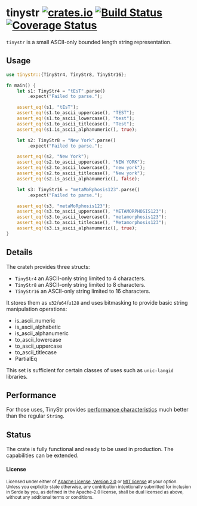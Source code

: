 # tinystr [![crates.io](http://meritbadge.herokuapp.com/tinystr)](https://crates.io/crates/tinystr) [![Build Status](https://travis-ci.org/zbraniecki/tinystr.svg?branch=master)](https://travis-ci.org/zbraniecki/tinystr) [![Coverage Status](https://coveralls.io/repos/github/zbraniecki/tinystr/badge.svg?branch=master)](https://coveralls.io/github/zbraniecki/tinystr?branch=master)

`tinystr` is a small ASCII-only bounded length string representation.

Usage
-----

```rust
use tinystr::{TinyStr4, TinyStr8, TinyStr16};

fn main() {
    let s1: TinyStr4 = "tEsT".parse()
        .expect("Failed to parse.");

    assert_eq!(s1, "tEsT");
    assert_eq!(s1.to_ascii_uppercase(), "TEST");
    assert_eq!(s1.to_ascii_lowercase(), "test");
    assert_eq!(s1.to_ascii_titlecase(), "Test");
    assert_eq!(s1.is_ascii_alphanumeric(), true);

    let s2: TinyStr8 = "New York".parse()
        .expect("Failed to parse.");

    assert_eq!(s2, "New York");
    assert_eq!(s2.to_ascii_uppercase(), "NEW YORK");
    assert_eq!(s2.to_ascii_lowercase(), "new york");
    assert_eq!(s2.to_ascii_titlecase(), "New york");
    assert_eq!(s2.is_ascii_alphanumeric(), false);

    let s3: TinyStr16 = "metaMoRphosis123".parse()
        .expect("Failed to parse.");

    assert_eq!(s3, "metaMoRphosis123");
    assert_eq!(s3.to_ascii_uppercase(), "METAMORPHOSIS123");
    assert_eq!(s3.to_ascii_lowercase(), "metamorphosis123");
    assert_eq!(s3.to_ascii_titlecase(), "Metamorphosis123");
    assert_eq!(s3.is_ascii_alphanumeric(), true);
}
```

Details
-------

The crateh provides three structs:
 * `TinyStr4` an ASCII-only string limited to 4 characters.
 * `TinyStr8` an ASCII-only string limited to 8 characters.
 * `TinyStr16` an ASCII-only string limited to 16 characters.

It stores them as `u32`/`u64`/`u128` and uses bitmasking to provide basic string manipulation operations:
 * is_ascii_numeric
 * is_ascii_alphabetic
 * is_ascii_alphanumeric
 * to_ascii_lowercase
 * to_ascii_uppercase
 * to_ascii_titlecase
 * PartialEq

This set is sufficient for certain classes of uses such as `unic-langid` libraries.

Performance
-----------

For those uses, TinyStr provides [performance characteristics](https://github.com/zbraniecki/tinystr/wiki/Performance) much better than the regular `String`.

Status
------

The crate is fully functional and ready to be used in production.
The capabilities can be extended.

#### License

<sup>
Licensed under either of <a href="LICENSE-APACHE">Apache License, Version
2.0</a> or <a href="LICENSE-MIT">MIT license</a> at your option.
</sup>

<br>

<sub>
Unless you explicitly state otherwise, any contribution intentionally submitted
for inclusion in Serde by you, as defined in the Apache-2.0 license, shall be
dual licensed as above, without any additional terms or conditions.
</sub>
